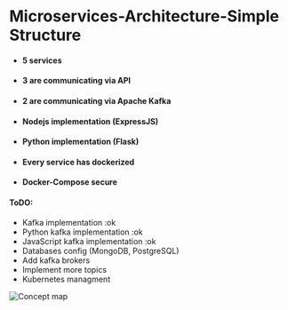 # Microservices-Architecture-Simple Structure

- #### 5 services
- #### 3 are communicating via API
- #### 2 are communicating via Apache Kafka
- #### Nodejs implementation (ExpressJS)
- #### Python implementation (Flask)
- #### Every service has dockerized
- #### Docker-Compose secure

#### ToDO: 
- Kafka implementation :ok
- Python kafka implementation :ok
- JavaScript kafka implementation :ok
- Databases config (MongoDB, PostgreSQL)
- Add kafka brokers
- Implement more topics
- Kubernetes managment

![Concept map](https://github.com/user-attachments/assets/ae9907f4-994e-4cfa-887d-5cf34dc6dfa9)
